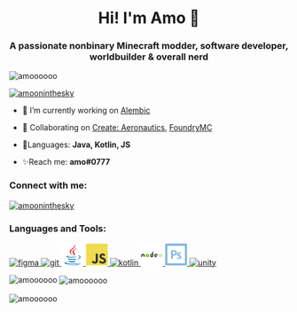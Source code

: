 <h1 align="center">Hi! I'm Amo 💫</h1>
<h3 align="center">A passionate nonbinary Minecraft modder, software developer, worldbuilder & overall nerd</h3>

<p align="left"> <img src="https://komarev.com/ghpvc/?username=amoooooo&label=Profile%20views&color=0e75b6&style=flat" alt="amoooooo" /> </p>

<p align="left"> <a href="https://twitter.com/amooninthesky" target="blank"><img src="https://img.shields.io/twitter/follow/amooninthesky?logo=twitter&style=for-the-badge" alt="amooninthesky" /></a> </p>

- 🔭 I’m currently working on [Alembic](https://github.com/FoundryMC/Alembic)

- 👯 Collaborating on [Create: Aeronautics](https://www.youtube.com/channel/UCveag8aCHdlOke4XorM5t2g), [FoundryMC](https://github.com/FoundryMC/)

- 🧵Languages: **Java, Kotlin, JS**

- ✨Reach me: **amo#0777**

<h3 align="left">Connect with me:</h3>
<p align="left">
<a href="https://twitter.com/amooninthesky" target="blank"><img align="center" src="https://raw.githubusercontent.com/rahuldkjain/github-profile-readme-generator/master/src/images/icons/Social/twitter.svg" alt="amooninthesky" height="30" width="40" /></a>
</p>

<h3 align="left">Languages and Tools:</h3>
<p align="left"> <a href="https://www.figma.com/" target="_blank" rel="noreferrer"> <img src="https://www.vectorlogo.zone/logos/figma/figma-icon.svg" alt="figma" width="40" height="40"/> </a> <a href="https://git-scm.com/" target="_blank" rel="noreferrer"> <img src="https://www.vectorlogo.zone/logos/git-scm/git-scm-icon.svg" alt="git" width="40" height="40"/> </a> <a href="https://www.java.com" target="_blank" rel="noreferrer"> <img src="https://raw.githubusercontent.com/devicons/devicon/master/icons/java/java-original.svg" alt="java" width="40" height="40"/> </a> <a href="https://developer.mozilla.org/en-US/docs/Web/JavaScript" target="_blank" rel="noreferrer"> <img src="https://raw.githubusercontent.com/devicons/devicon/master/icons/javascript/javascript-original.svg" alt="javascript" width="40" height="40"/> </a> <a href="https://kotlinlang.org" target="_blank" rel="noreferrer"> <img src="https://www.vectorlogo.zone/logos/kotlinlang/kotlinlang-icon.svg" alt="kotlin" width="40" height="40"/> </a> <a href="https://nodejs.org" target="_blank" rel="noreferrer"> <img src="https://raw.githubusercontent.com/devicons/devicon/master/icons/nodejs/nodejs-original-wordmark.svg" alt="nodejs" width="40" height="40"/> </a> <a href="https://www.photoshop.com/en" target="_blank" rel="noreferrer"> <img src="https://raw.githubusercontent.com/devicons/devicon/master/icons/photoshop/photoshop-line.svg" alt="photoshop" width="40" height="40"/> </a> <a href="https://unity.com/" target="_blank" rel="noreferrer"> <img src="https://www.vectorlogo.zone/logos/unity3d/unity3d-icon.svg" alt="unity" width="40" height="40"/> </a> </p>

<p><img align="left" src="https://github-readme-stats.vercel.app/api/top-langs?username=amoooooo&show_icons=true&locale=en&layout=compact" alt="amoooooo" /></p>

<p>&nbsp;<img align="center" src="https://github-readme-stats.vercel.app/api?username=amoooooo&show_icons=true&locale=en" alt="amoooooo" /></p>

<p><img align="center" src="https://github-readme-streak-stats.herokuapp.com/?user=amoooooo&" alt="amoooooo" /></p>
